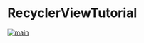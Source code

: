 # RecyclerViewTutorial

<a href="https://ibb.co/eoCoQx"><img src="https://thumb.ibb.co/eoCoQx/main.png" alt="main" border="0"></a>
